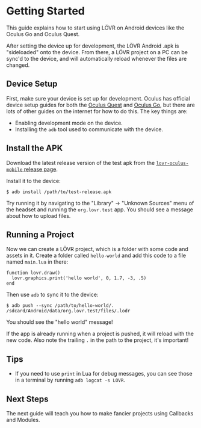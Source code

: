 Getting Started
===

This guide explains how to start using LÖVR on Android devices like the Oculus Go and Oculus Quest.

After setting the device up for development, the LÖVR Android .apk is "sideloaded" onto the device.
From there, a LÖVR project on a PC can be sync'd to the device, and will automatically reload
whenever the files are changed.

Device Setup
---

First, make sure your device is set up for development.  Oculus has official device setup guides
for both the [Oculus Quest](https://developer.oculus.com/documentation/quest/latest/concepts/mobile-device-setup-quest/)
and [Oculus Go](https://developer.oculus.com/documentation/mobilesdk/latest/concepts/mobile-device-setup-go/),
but there are lots of other guides on the internet for how to do this.  The key things are:

- Enabling development mode on the device.
- Installing the `adb` tool used to communicate with the device.

Install the APK
---

Download the latest release version of the test apk from the [`lovr-oculus-mobile` release
page](https://github.com/mcclure/lovr-oculus-mobile/releases).

Install it to the device:

```
$ adb install /path/to/test-release.apk
```

Try running it by navigating to the "Library" -> "Unknown Sources" menu of the headset and running
the `org.lovr.test` app.  You should see a message about how to upload files.

Running a Project
---

Now we can create a LÖVR project, which is a folder with some code and assets in it.  Create a
folder called `hello-world` and add this code to a file named `main.lua` in there:

```
function lovr.draw()
  lovr.graphics.print('hello world', 0, 1.7, -3, .5)
end
```

Then use `adb` to sync it to the device:

```
$ adb push --sync /path/to/hello-world/. /sdcard/Android/data/org.lovr.test/files/.lodr
```

You should see the "hello world" message!

If the app is already running when a project is pushed, it will reload with the new code.  Also note
the trailing `.` in the path to the project, it's important!

Tips
---

- If you need to use `print` in Lua for debug messages, you can see those in a terminal by running
  `adb logcat -s LOVR`.

Next Steps
---

The next guide will teach you how to make fancier projects using <a data-key="Callbacks_and_Modules">Callbacks and Modules</a>.
